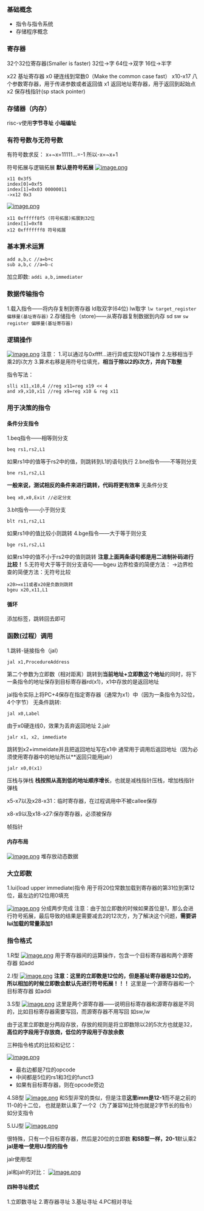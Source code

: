 ### 基础概念
*  指令与指令系统
* 存储程序概念

### 寄存器
32个32位寄存器(Smaller is faster)
32位->字
64位->双字
16位->半字

x22  基址寄存器
x0  硬连线到常数0（Make the common case fast）
x10-x17 八个参数寄存器，用于传递参数或者返回值
x1 返回地址寄存器，用于返回到起始点
x2 保存栈指针(sp stack pointer)
### 存储器（内存）
risc-v使用**字节寻址**
**小端编址**

### 有符号数与无符号数
有符号数求反：
x+~x=11111...=-1
所以-x=~x+1

符号拓展与逻辑拓展
**默认是符号拓展**
[![image.png](https://pic1.imgdb.cn/item/68e751f4c5157e1a885e91a4.png)](https://pic1.imgdb.cn/item/68e751f4c5157e1a885e91a4.png)
```
x11 0x3f5
index[0]=0xf5
index[1]=0x03 00000011
->x12 0x3
```
[![image.png](https://pic1.imgdb.cn/item/68e75282c5157e1a885e91f8.png)](https://pic1.imgdb.cn/item/68e75282c5157e1a885e91f8.png)
```
x11 0xfffff8f5 (符号拓展)拓展到32位
index[1]=0xf8
x12 0xfffffff8 符号拓展
```

### 基本算术运算
```
add a,b,c //a=b+c
sub a,b,c //a=b-c
```
加立即数:
`addi a,b,immediater`
### 数据传输指令
1.载入指令——将内存复制到寄存器
ld取双字(64位)
lw取字
`lw target_register 偏移量(基址寄存器)`
2.存储指令（store)——从寄存器复制数据到内存
sd
sw
`sw register 偏移量(基址寄存器)`

### 逻辑操作
[![image.png](https://pic1.imgdb.cn/item/68e758d3c5157e1a885e95b1.png)](https://pic1.imgdb.cn/item/68e758d3c5157e1a885e95b1.png)
注意：
1.可以通过与0xffff...进行异或实现NOT操作
2.左移相当于乘2的i次方
3.算术右移是用符号位填充，**相当于除以2的i次方，并向下取整**

指令写法：
```
slli x11,x18,4 //reg x11=reg x19 << 4
and x9,x10,x11 //reg x9=reg x10 & reg x11
```

### 用于决策的指令
#### 条件分支指令
1.beq指令——相等则分支
```
beq rs1,rs2,L1
```
如果rs1中的值等于rs2中的值，则跳转到L1的语句执行
2.bne指令——不等则分支
```
bne rs1,rs2,L1
```
**一般来说，测试相反的条件来进行跳转，代码将更有效率**
无条件分支
```
beq x0,x0,Exit //必定分支
```
3.blt指令——小于则分支
```
blt rs1,rs2,L1
```
如果rs1中的值比较小则跳转
4.bge指令——大于等于则分支
```
bge rs1,rs2,L1
```
如果rs1中的值不小于rs2中的值则跳转
**注意上面两条语句都是用二进制补码进行比较！**
5.无符号大于等于则分支语句——bgeu
边界检查的简便方法：
->边界检查的简便方法：无符号比较
```
x20>=x11或者x20是负数则跳转
bgeu x20,x11,L1
```

#### 循环
添加标签，跳转回去即可

### 函数(过程）调用
1.跳转-链接指令（jal）
```
jal x1,ProcedureAddress
```
第二个参数为立即数（相对距离）跳转到**当前地址+立即数这个地址**的同时，将下一条指令的地址保存到目标寄存器rd(x1)，x1中存放的是返回地址

jal指令实际上将PC+4保存在指定寄存器（通常为x1）中（因为一条指令为32位，4个字节）
无条件跳转:
```
jal x0,Label
```
由于x0硬连线0，效果为丢弃返回地址
2.jalr
```
jalr x1, x2, immediate
```
跳转到x2+immeidate并且把返回地址写在x1中
通常用于调用后返回地址（因为必须使用寄存器中的地址所以**返回只能用jalr）
```
jalr x0,0(x1)
```
压栈与弹栈
**栈按照从高到低的地址顺序增长**，也就是减栈指针压栈，增加栈指针弹栈

x5-x7以及x28-x31：临时寄存器，在过程调用中不被callee保存

x8-x9以及x18-x27:保存寄存器，必须被保存

帧指针

#### 内存布局
[![image.png](https://pic1.imgdb.cn/item/68e76406c5157e1a885eacbe.png)](https://pic1.imgdb.cn/item/68e76406c5157e1a885eacbe.png)
堆存放动态数据

### 大立即数
1.lui(load upper immediate)指令
用于将20位常数加载到寄存器的第31位到第12位，最左边的12位用0填充

[![image.png](https://pic1.imgdb.cn/item/68e76cabc5157e1a885ef44f.png)](https://pic1.imgdb.cn/item/68e76cabc5157e1a885ef44f.png)
分成两步完成
注意：由于加立即数的时候如果首位是1，那么会进行符号拓展，最后导致的结果是需要减去2的12次方，为了解决这个问题，**需要讲lui加载的常量添加1**


### 指令格式
1.R型
[![image.png](https://pic1.imgdb.cn/item/68e753c4c5157e1a885e92a8.png)](https://pic1.imgdb.cn/item/68e753c4c5157e1a885e92a8.png)
用于寄存器间的运算操作，包含一个目标寄存器和两个源寄存器
如add

2.I型
[![image.png](https://pic1.imgdb.cn/item/68e7543dc5157e1a885e92e2.png)](https://pic1.imgdb.cn/item/68e7543dc5157e1a885e92e2.png)
**注意：这里的立即数是12位的，但是基址寄存器是32位的，所以相加的时候立即数会默认先进行符号拓展！！！**
这里是一个源寄存器和一个目标寄存器
如addi

3.S型
[![image.png](https://pic1.imgdb.cn/item/68e7556ac5157e1a885e938e.png)](https://pic1.imgdb.cn/item/68e7556ac5157e1a885e938e.png)
这里是两个源寄存器——说明目标寄存器和源寄存器是不同的，比如目标寄存器需要写回，而源寄存器不用写回
如sw,lw

由于这里立即数是分两段存放，存放的规则是将立即数除以2的5次方也就是32，**高位的字段用于存放商，低位的字段用于存放余数**

三种指令格式的比较和记忆：

[![image.png](https://pic1.imgdb.cn/item/68e757f7c5157e1a885e9531.png)](https://pic1.imgdb.cn/item/68e757f7c5157e1a885e9531.png)
* 最右边都是7位的opcode
* 中间都是5位的rs1和3位的funct3
* 如果有目标寄存器，则在opcode旁边


4.SB型
[![image.png](https://pic1.imgdb.cn/item/68e76e4bc5157e1a885efc94.png)](https://pic1.imgdb.cn/item/68e76e4bc5157e1a885efc94.png)
和S型非常的类似，但是注意**这里imm是12-1**而不是之前的11-0的十二位，
也就是默认乘了一个2（为了兼容16比特也就是2字节长的指令）
如分支指令

5.UJ型
[![image.png](https://pic1.imgdb.cn/item/68e76f2ac5157e1a885f002d.png)](https://pic1.imgdb.cn/item/68e76f2ac5157e1a885f002d.png)

很特殊，只有一个目标寄存器，然后是20位的立即数
**和SB型一样，20-1**默认乘2
**jal是唯一使用UJ型的指令**

jalr使用I型

jal和jalr的对比：
[![image.png](https://pic1.imgdb.cn/item/68e7704ac5157e1a885f0613.png)](https://pic1.imgdb.cn/item/68e7704ac5157e1a885f0613.png)
#### 四种寻址模式
1.立即数寻址
2.寄存器寻址
3.基址寻址
4.PC相对寻址

